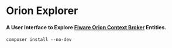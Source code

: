 Orion Explorer
=============================
####  A User Interface to Explore [Fiware Orion Context Broker](https://github.com/telefonicaid/fiware-orion) Entities.


```
composer install --no-dev
```